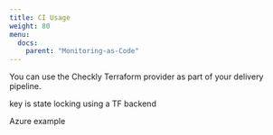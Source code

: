 ```yaml
---
title: CI Usage
weight: 80
menu:
  docs:
    parent: "Monitoring-as-Code"
---
```


You can use the Checkly Terraform provider as part of your delivery pipeline.

key is state locking using a TF backend


Azure example
